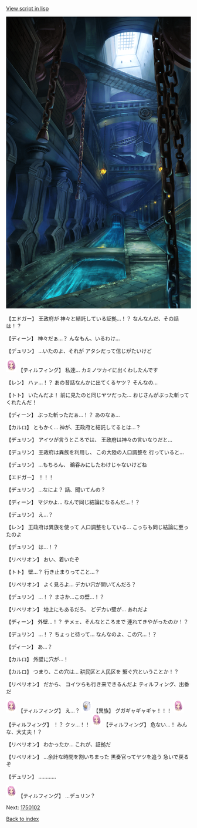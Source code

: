 [View script in lisp](../scripts/1750101.txt)

![underground_waterway.png](../images/backgrounds/underground_waterway.png)

【エドガー】
王政府が
神々と結託している証拠…！？
なんなんだ、その話は！？

【ディーン】
神々だぁ…？
んなもん、いるわけ…

【デュリン】
…いたのよ、それが
アタシだって信じがたいけど

<img src="../images/units/101411.png" alt="101411.png" height="34"/>
【ティルフィング】
私達…
カミノツカイに出くわしたんです

【レン】
ハァ…！？
あの昔話なんかに出てくるヤツ？
そんなの…

【トト】
いたんだよ！
前に見たのと同じヤツだった…
おじさんがぶった斬ってくれたんだ！

【ディーン】
ぶった斬っただぁ…！？
あのなぁ…

【カルロ】
ともかく…
神が、王政府と結託してるとは…？

【デュリン】
アイツが言うところでは、
王政府は神々の言いなりだと…

【デュリン】
王政府は異族を利用し、
この大陸の人口調整を
行っていると…

【デュリン】
…もちろん、
鵜呑みにしたわけじゃないけどね

【エドガー】
！！！

【デュリン】
…なによ？
話、聞いてんの？

【ディーン】
マジかよ…
なんで同じ結論になるんだ…！？

【デュリン】
え…？

【レン】
王政府は異族を使って
人口調整をしている…
こっちも同じ結論に至ったのよ

【デュリン】
は…！？

【リベリオン】
おい、着いたぞ

【トト】
壁…？
行き止まりってこと…？

【リベリオン】
よく見ろよ…
デカい穴が開いてんだろ？

【デュリン】
…！？
まさか…この壁…！？

【リベリオン】
地上にもあるだろ、
どデカい壁が…
あれだよ

【ディーン】
外壁…！？
テメェ、そんなところまで
連れてきやがったのか！？

【デュリン】
…！？
ちょっと待って…
なんなのよ、この穴…！？

【ディーン】
あ…？

【カルロ】
外壁に穴が…！

【カルロ】
つまり、この穴は…
耕民区と人民区を
繋ぐ穴ということか！？

【リベリオン】
だから、
コイツらも行き来できるんだよ
ティルフィング、出番だ

<img src="../images/units/101411.png" alt="101411.png" height="34"/>
【ティルフィング】
え…？

<img src="../images/units/810004.png" alt="810004.png" height="34"/>
【異族】
グガギャギャギャ！！！

<img src="../images/units/101411.png" alt="101411.png" height="34"/>
【ティルフィング】
！？
クッ…！！

<img src="../images/units/101411.png" alt="101411.png" height="34"/>
【ティルフィング】
危ない…！
みんな、大丈夫！？

【リベリオン】
わかったか…
これが、証拠だ

【リベリオン】
…余計な時間を割いちまった
黒奏官ってヤツを追う
急いで戻るぞ

【デュリン】
…………

<img src="../images/units/101411.png" alt="101411.png" height="34"/>
【ティルフィング】
…デュリン？

Next: [1750102](1750102.md)

[Back to index](index.md)
